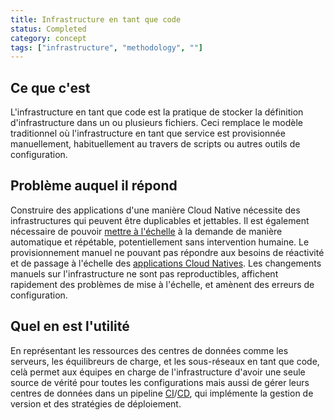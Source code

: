 ```yaml
---
title: Infrastructure en tant que code
status: Completed
category: concept
tags: ["infrastructure", "methodology", ""]
---
```


## Ce que c'est

L'infrastructure en tant que code est la pratique de stocker la définition d'infrastructure dans un ou plusieurs fichiers.
Ceci remplace le modèle traditionnel où l'infrastructure en tant que service est provisionnée manuellement,
habituellement au travers de scripts ou autres outils de configuration.

## Problème auquel il répond

Construire des applications d'une manière Cloud Native nécessite des infrastructures qui peuvent être duplicables et jettables.
Il est également nécessaire de pouvoir [mettre à l'échelle](/scalability/) à la demande de manière automatique et répétable, potentiellement sans intervention humaine.
Le provisionnement manuel ne pouvant pas répondre aux besoins de réactivité et de passage à l'échelle des [applications Cloud Natives](/cloud-native-apps/).
Les changements manuels sur l'infrastructure ne sont pas reproductibles, affichent rapidement des problèmes de mise à l'échelle, et amènent des erreurs de configuration.

## Quel en est l'utilité

En représentant les ressources des centres de données comme les serveurs, les équilibreurs de charge, et les sous-réseaux en tant que code, celà permet aux équipes en charge de l'infrastructure d'avoir une seule source de vérité pour toutes les configurations mais aussi de gérer leurs centres de données dans un pipeline [CI](/continuous-integration/)/[CD](/continuous-delivery/), qui implémente la gestion de version et des stratégies de déploiement.
